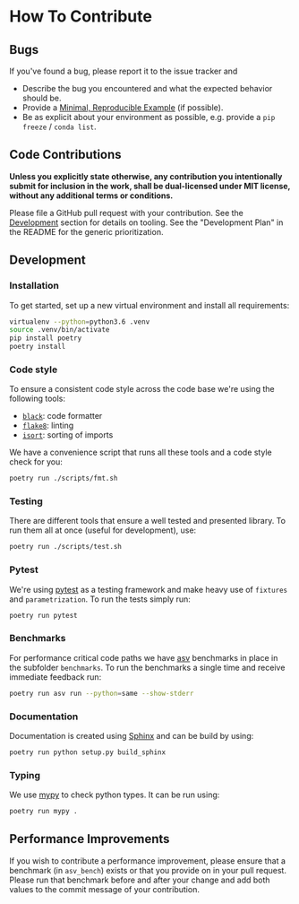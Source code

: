 # How To Contribute


## Bugs

If you've found a bug, please report it to the issue tracker and

* Describe the bug you encountered and what the expected behavior should be.
* Provide a [Minimal, Reproducible Example](https://stackoverflow.com/help/mcve) (if possible).
* Be as explicit about your environment as possible, e.g. provide a `pip freeze` / `conda list`.

## Code Contributions

**Unless you explicitly state otherwise, any contribution you intentionally submit for inclusion in the work, shall be
dual-licensed under MIT license, without any additional terms or conditions.**

Please file a GitHub pull request with your contribution. See the [Development](#Development) section for details on
tooling. See the "Development Plan" in the README for the generic prioritization.


## Development

### Installation
To get started, set up a new virtual environment and install all requirements:

```bash
virtualenv --python=python3.6 .venv
source .venv/bin/activate
pip install poetry
poetry install
```

### Code style

To ensure a consistent code style across the code base we're using the following tools:

- [`black`](https://github.com/psf/black): code formatter
- [`flake8`](https://gitlab.com/pycqa/flake8): linting
- [`isort`](https://github.com/timothycrosley/isort): sorting of imports

We have a convenience script that runs all these tools and a code style check for you:

```bash
poetry run ./scripts/fmt.sh
```

### Testing
There are different tools that ensure a well tested and presented library. To run them all at once (useful for
development), use:

```bash
poetry run ./scripts/test.sh
```

### Pytest
We're using [pytest](https://pytest.org) as a testing framework and make heavy use of `fixtures` and `parametrization`.
To run the tests simply run:

```bash
poetry run pytest
```

### Benchmarks
For performance critical code paths we have [asv](https://asv.readthedocs.io/) benchmarks in place in the subfolder
`benchmarks`. To run the benchmarks a single time and receive immediate feedback run:

```bash
poetry run asv run --python=same --show-stderr
```

### Documentation
Documentation is created using [Sphinx](https://www.sphinx-doc.org/) and can be build by using:

```bash
poetry run python setup.py build_sphinx
```

### Typing
We use [mypy](http://mypy-lang.org/) to check python types. It can be run using:

```bash
poetry run mypy .
```

## Performance Improvements
If you wish to contribute a performance improvement, please ensure that a benchmark (in `asv_bench`) exists or that you
provide on in your pull request. Please run that benchmark before and after your change and add both values to the
commit message of your contribution.
